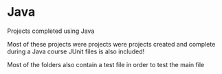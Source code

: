 # Java
Projects completed using Java

Most of these projects were projects were projects created and complete during a Java course
JUnit files is also included!

Most of the folders also contain a test file in order to test the main file
